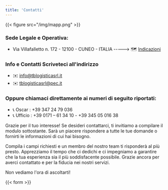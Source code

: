 ```yaml
---
title: 'Contatti'
---
```


{{< figure src="/img/mapp.png" >}}

### Sede Legale e Operativa:

- Via Villafalletto n. 172 - 12100 - CUNEO  -  ITALIA  -----> :world_map: [Indicazioni](https://www.google.com/maps/dir//Via+Villafalletto,+172,+12100+Cuneo+CN/@44.4570221,7.5349444,16.13z/data=!4m8!4m7!1m0!1m5!1m1!1s0x12cd420eaf45fa99:0x6f38941a6bfa9e6b!2m2!1d7.5406756!2d44.4570579?entry=ttu)

### Info e Contatti Scriveteci all'indirizzo

- :envelope: <info@tblogisticasrl.it>
- :envelope: <tblogisticasrl@pec.it>

### Oppure chiamaci direttamente ai numeri di seguito riportati:

- :telephone_receiver: Oscar : +39 347 24 79 036
- :telephone_receiver: Ufficio : +39 0171 – 61 34 10 -  +39 345 05 016 38

Grazie per il tuo interesse! Se desideri contattarci, ti invitiamo a compilare il modulo sottostante. Sarà un piacere rispondere a tutte le tue domande o fornirti le informazioni di cui hai bisogno.

Compila i campi richiesti e un membro del nostro team ti risponderà al più presto. Apprezziamo il tempo che ci dedichi e ci impegniamo a garantire che la tua esperienza sia il più soddisfacente possibile. Grazie ancora per averci contattato e per la fiducia nei nostri servizi.

Non vediamo l'ora di ascoltarti!


{{< form >}}
